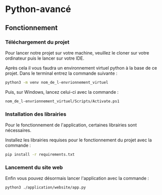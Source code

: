 # Python-avancé

## Fonctionnement

### Téléchargement du projet

Pour lancer notre projet sur votre machine, veuillez le cloner sur votre ordinateur puis le lancer sur votre IDE.  

Après cela il vous faudra un environnement virtuel python à la base de ce projet. Dans le terminal entrez la commande suivante :

```bash
python3 -m venv nom_de_l-envrionnement_virtuel
```  

Puis, sur Windows, lancez celui-ci avec la commande : 

```bash
nom_de_l-envrionnement_virtuel/Scripts/Activate.ps1
```  

### Installation des librairies 

Pour le fonctionnement de l'application, certaines librairies sont nécessaires.

Installez les librairies requises pour le fonctionnement du projet avec la commande :  
```bash
pip install -r requirements.txt 
```  

### Lancement du site web 

Enfin vous pouvez désormais lancer l'application avec la commande : 
```bash
python3 ./application/website/app.py
```  